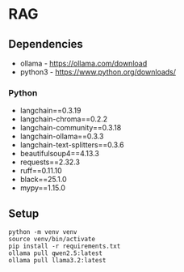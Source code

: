 # RAG

## Dependencies

* ollama - https://ollama.com/download
* python3 - https://www.python.org/downloads/

### Python

* langchain==0.3.19
* langchain-chroma==0.2.2
* langchain-community==0.3.18
* langchain-ollama==0.3.3
* langchain-text-splitters==0.3.6
* beautifulsoup4==4.13.3
* requests==2.32.3
* ruff==0.11.10
* black==25.1.0
* mypy==1.15.0

## Setup

```
python -m venv venv
source venv/bin/activate
pip install -r requirements.txt
ollama pull qwen2.5:latest
ollama pull llama3.2:latest
